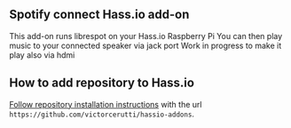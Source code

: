 Spotify connect Hass.io add-on
--------------------------

This add-on runs librespot on your Hass.io Raspberry Pi
You can then play music to your connected speaker via jack port
Work in progress to make it play also via hdmi

## How to add repository to Hass.io

[Follow repository installation instructions](https://home-assistant.io/hassio/installing_third_party_addons/) with the url `https://github.com/victorcerutti/hassio-addons`.

